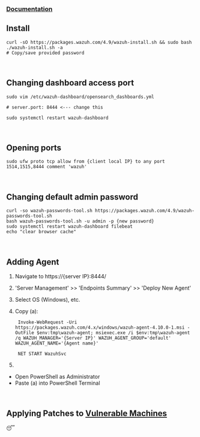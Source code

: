 ### [Documentation](https://documentation.wazuh.com/current/index.html)

## Install
    curl -sO https://packages.wazuh.com/4.9/wazuh-install.sh && sudo bash ./wazuh-install.sh -a
    # Copy/save provided password


<br>

## Changing dashboard access port
    sudo vim /etc/wazuh-dashboard/opensearch_dashboards.yml
    
    # server.port: 8444 <--- change this
    
    sudo systemctl restart wazuh-dashboard

<br>

## Opening ports
    sudo ufw proto tcp allow from {client local IP} to any port 1514,1515,8444 comment 'wazuh'

<br>

## Changing default admin password
    curl -so wazuh-passwords-tool.sh https://packages.wazuh.com/4.9/wazuh-passwords-tool.sh
    bash wazuh-passwords-tool.sh -u admin -p {new password}
    sudo systemctl restart wazuh-dashboard filebeat
    echo "clear browser cache"

<br>

## Adding Agent
1. Navigate to https://{server IP}:8444/
2. 'Server Management' >> 'Endpoints Summary' >> 'Deploy New Agent'
3. Select OS (Windows), etc.
4. Copy (a):
    
        Invoke-WebRequest -Uri https://packages.wazuh.com/4.x/windows/wazuh-agent-4.10.0-1.msi -OutFile $env:tmp\wazuh-agent; msiexec.exe /i $env:tmp\wazuh-agent /q WAZUH_MANAGER='{Server IP}' WAZUH_AGENT_GROUP='default' WAZUH_AGENT_NAME='{Agent name}'

        NET START WazuhSvc

5. 
- Open PowerShell as Administrator
- Paste (a) into PowerShell Terminal

<br>

## Applying Patches to [Vulnerable Machines](https://github.com/rapid7/metasploitable3)
😴
    
